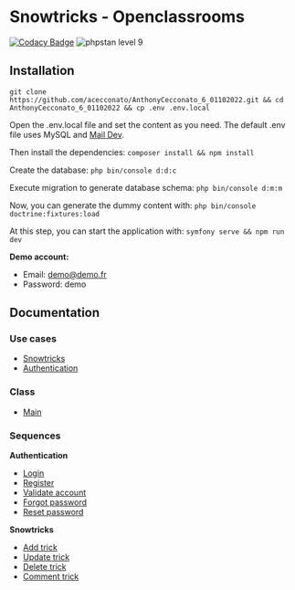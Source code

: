 # Snowtricks - Openclassrooms

[![Codacy Badge](https://app.codacy.com/project/badge/Grade/cfef3bae6d71495ea654547ffcf7a6e8)](https://app.codacy.com/gh/acecconato/AnthonyCecconato_6_01102022/dashboard?utm_source=gh&utm_medium=referral&utm_content=&utm_campaign=Badge_grade)
![phpstan level 9](https://img.shields.io/badge/PHPStan-level%209-brightgreen.svg?style=flat)

## Installation

```
git clone https://github.com/acecconato/AnthonyCecconato_6_01102022.git && cd AnthonyCecconato_6_01102022 && cp .env .env.local
```
Open the .env.local file and set the content as you need. The default .env file uses MySQL and [Mail Dev](https://github.com/maildev/maildev).

Then install the dependencies: `composer install && npm install`

Create the database: `php bin/console d:d:c`

Execute migration to generate database schema: `php bin/console d:m:m`

Now, you can generate the dummy content with: `php bin/console doctrine:fixtures:load`

At this step, you can start the application with: `symfony serve && npm run dev`

**Demo account:**

- Email: demo@demo.fr
- Password: demo

## Documentation

### Use cases  

- [Snowtricks](https://github.com/acecconato/AnthonyCecconato_6_01102022/blob/main/docs/usecase/snowtricks.png)
- [Authentication](https://github.com/acecconato/AnthonyCecconato_6_01102022/blob/main/docs/usecase/authentication.png) 

### Class

- [Main](https://github.com/acecconato/AnthonyCecconato_6_01102022/blob/main/docs/class/main.md)

### Sequences

**Authentication**
- [Login](https://github.com/acecconato/AnthonyCecconato_6_01102022/blob/main/docs/sequence/authentication/login.md)
- [Register](https://github.com/acecconato/AnthonyCecconato_6_01102022/blob/main/docs/sequence/authentication/register.md)
- [Validate account](https://github.com/acecconato/AnthonyCecconato_6_01102022/blob/main/docs/sequence/authentication/validate_account.md)
- [Forgot password](https://github.com/acecconato/AnthonyCecconato_6_01102022/blob/main/docs/sequence/authentication/forgot_password.md)
- [Reset password](https://github.com/acecconato/AnthonyCecconato_6_01102022/blob/main/docs/sequence/authentication/reset_password.md)

**Snowtricks**

- [Add trick](https://github.com/acecconato/AnthonyCecconato_6_01102022/blob/main/docs/sequence/snowtricks/add_trick.md)
- [Update trick](https://github.com/acecconato/AnthonyCecconato_6_01102022/blob/main/docs/sequence/snowtricks/update_trick.md)
- [Delete trick](https://github.com/acecconato/AnthonyCecconato_6_01102022/blob/main/docs/sequence/snowtricks/delete_trick.md)
- [Comment trick](https://github.com/acecconato/AnthonyCecconato_6_01102022/blob/main/docs/sequence/snowtricks/comment_trick.md)
